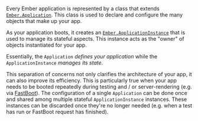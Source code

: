 Every Ember application is represented by a class that extends
[`Ember.Application`][1]. This class is used to declare and configure the many
objects that make up your app.

As your application boots, it creates an [`Ember.ApplicationInstance`][2] that is
used to manage its stateful aspects. This instance acts as the "owner" of
objects instantiated for your app.

Essentially, the `Application` *defines your application* while the
`ApplicationInstance` *manages its state*.

[1]: http://emberjs.com/api/classes/Ember.Application.html
[2]: http://emberjs.com/api/classes/Ember.ApplicationInstance.html

This separation of concerns not only clarifies the architecture of your app, it
can also improve its efficiency. This is particularly true when your app needs
to be booted repeatedly during testing and / or server-rendering (e.g. via
[FastBoot](https://github.com/tildeio/ember-cli-fastboot)). The configuration of
a single `Application` can be done once and shared among multiple stateful
`ApplicationInstance` instances. These instances can be discarded once they're
no longer needed (e.g. when a test has run or FastBoot request has finished).

